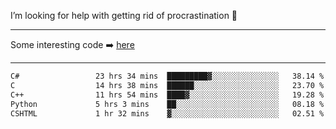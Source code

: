 I’m looking for help with getting rid of procrastination 🤔

-----

Some interesting code :arrow_right: [here](https://github.com/zhen8838/playground)

-----

<!--START_SECTION:waka-->

```txt
C#                 23 hrs 34 mins  █████████▓░░░░░░░░░░░░░░░   38.14 %
C                  14 hrs 38 mins  ██████░░░░░░░░░░░░░░░░░░░   23.70 %
C++                11 hrs 54 mins  ████▓░░░░░░░░░░░░░░░░░░░░   19.28 %
Python             5 hrs 3 mins    ██░░░░░░░░░░░░░░░░░░░░░░░   08.18 %
CSHTML             1 hr 32 mins    ▓░░░░░░░░░░░░░░░░░░░░░░░░   02.51 %
```

<!--END_SECTION:waka-->

<!--
**zhen8838/zhen8838** is a ✨ _special_ ✨ repository because its `README.md` (this file) appears on your GitHub profile.

Here are some ideas to get you started:

- 🔭 I’m currently working on ...
- 🌱 I’m currently learning ...
- 👯 I’m looking to collaborate on ...
 ...
- 💬 Ask me about ...
- 📫 How to reach me: ...
- 😄 Pronouns: ...
- ⚡ Fun fact: ...
-->
